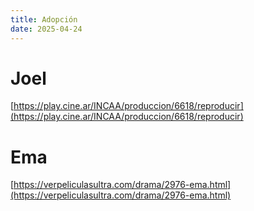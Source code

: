 ```yaml
---
title: Adopción
date: 2025-04-24
---
```


# Joel

[https://play.cine.ar/INCAA/produccion/6618/reproducir](https://play.cine.ar/INCAA/produccion/6618/reproducir)

# Ema

[https://verpeliculasultra.com/drama/2976-ema.html](https://verpeliculasultra.com/drama/2976-ema.html)

